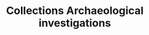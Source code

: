 ---
title: Collections Archaeological investigations
longTitle: 'Collections, Archaeological investigations'
tags:
- gccommon
relatedTerm:
- "[[Artefacts]]"
---